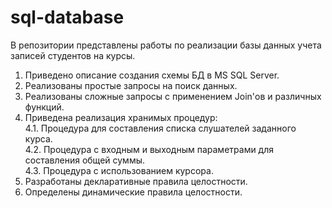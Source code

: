 # sql-database
В репозитории представлены работы по реализации базы данных учета записей студентов на курсы.  
1. Приведено описание создания схемы БД в MS SQL Server.  
2. Реализованы простые запросы на поиск данных.  
3. Реализованы сложные запросы с применением Join'ов и различных функций.  
4. Приведена реализация хранимых процедур:  
   4.1. Процедура для составления списка слушателей заданного курса.  
   4.2. Процедура с входным и выходным параметрами для составления общей суммы.  
   4.3. Процедура с использованием курсора.  
5. Разработаны декларативные правила целостности.  
6. Определены динамические правила целостности.
